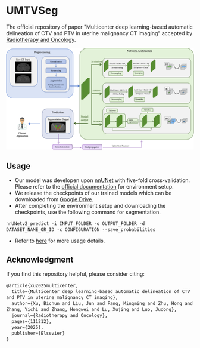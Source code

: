 # UMTVSeg

The official repository of paper "Multicenter deep learning-based automatic delineation of CTV and PTV in uterine malignancy CT imaging" accepted by [Radiotherapy and Oncology](https://www.sciencedirect.com/science/article/abs/pii/S0167814025052168). 

![UMTVSeg](./UMTVSeg.jpg)

## Usage

*  Our model was developen upon [nnUNet](https://github.com/MIC-DKFZ/nnUNet) with five-fold cross-validation. Please refer to the [official documentation](https://github.com/MIC-DKFZ/nnUNet/tree/master/documentation) for environment setup.
*  We release the checkpoints of our trained models which can be downloaded from [Google Drive](https://drive.google.com/drive/folders/1Kphc5yFCW6uRsRPYpAS3phy4twSZumFc?usp=share_link).
*  After completing the environment setup and downloading the checkpoints, use the following command for segmentation. 
```
nnUNetv2_predict -i INPUT_FOLDER -o OUTPUT_FOLDER -d DATASET_NAME_OR_ID -c CONFIGURATION --save_probabilities
```
*  Refer to [here](https://github.com/MIC-DKFZ/nnUNet/blob/master/documentation/how_to_use_nnunet.md) for more usage details.



## Acknowledgment

If you find this repository helpful, please consider citing:
```
@article{xu2025multicenter,
  title={Multicenter deep learning-based automatic delineation of CTV and PTV in uterine malignancy CT imaging},
  author={Xu, Bichun and Liu, Jun and Fang, Mingming and Zhu, Hong and Zhang, Yichi and Zhang, Hongwei and Lu, Xujing and Luo, Judong},
  journal={Radiotherapy and Oncology},
  pages={111212},
  year={2025},
  publisher={Elsevier}
}
```
